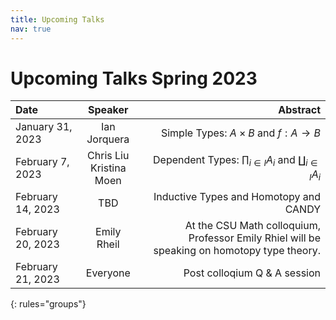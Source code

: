 ```yaml
---
title: Upcoming Talks
nav: true
---
```


# Upcoming Talks Spring 2023

| Date | Speaker | <span style="display: inline-block; width:100%">Abstract</span>|
|:--------|:-------:|--------:|
|  January 31, 2023  | Ian Jorquera | Simple Types: $A \times B$ and $f: A \rightarrow B$ |
|  February 7, 2023 | Chris Liu <br> Kristina Moen | Dependent Types: $\prod_{i \in I}A_i$ and $\coprod_{i \in I}A_i$ |
|  February 14, 2023 | TBD | Inductive Types and Homotopy and CANDY |
|  February 20, 2023 | Emily Rheil | At the CSU Math colloquium, Professor Emily Rhiel will be speaking on homotopy type theory. |
|  February 21, 2023 | Everyone | Post colloqium Q & A session |
{: rules="groups"}
